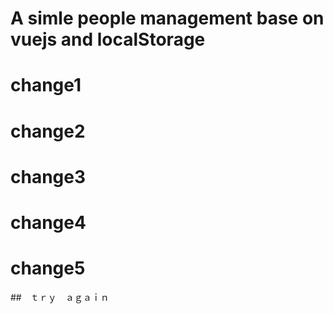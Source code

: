 # A simle people management base on vuejs and localStorage

# change1

# change2

# change3

# change4
# change5

##　ｔｒｙ　ａｇａｉｎ
